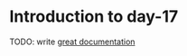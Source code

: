 # Introduction to day-17

TODO: write [great documentation](http://jacobian.org/writing/what-to-write/)

